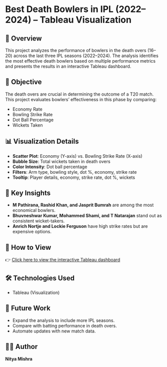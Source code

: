 # Best Death Bowlers in IPL (2022–2024) – Tableau Visualization  

## 📌 Overview  
This project analyzes the performance of bowlers in the death overs (16–20) across the last three IPL seasons (2022–2024). The analysis identifies the most effective death bowlers based on multiple performance metrics and presents the results in an interactive Tableau dashboard.  

## 🎯 Objective  
The death overs are crucial in determining the outcome of a T20 match. This project evaluates bowlers’ effectiveness in this phase by comparing:  
- Economy Rate  
- Bowling Strike Rate  
- Dot Ball Percentage  
- Wickets Taken  

## 📊 Visualization Details  
- **Scatter Plot**: Economy (Y-axis) vs. Bowling Strike Rate (X-axis)  
- **Bubble Size**: Total wickets taken in death overs  
- **Color Intensity**: Dot ball percentage  
- **Filters**: Arm type, bowling style, dot %, economy, strike rate  
- **Tooltip**: Player details, economy, strike rate, dot %, wickets  

## 🔑 Key Insights  
- **M Pathirana, Rashid Khan, and Jasprit Bumrah** are among the most economical bowlers.  
- **Bhuvneshwar Kumar, Mohammed Shami, and T Natarajan** stand out as consistent wicket-takers.  
- **Anrich Nortje and Lockie Ferguson** have high strike rates but are expensive options.  

## 🔗 How to View  
👉 [Click here to view the interactive Tableau dashboard](https://public.tableau.com/app/profile/nitya.mishra5011/viz/IPLCricketAnalysisPortfolio/BestDeathBolwersinIPLintheLastThreeSeasons)  

## 🛠️ Technologies Used  
- Tableau (Visualization)  

## 🚀 Future Work  
- Expand the analysis to include more IPL seasons.  
- Compare with batting performance in death overs.  
- Automate updates with new match data.  

## 👩‍💻 Author  
**Nitya Mishra**  
